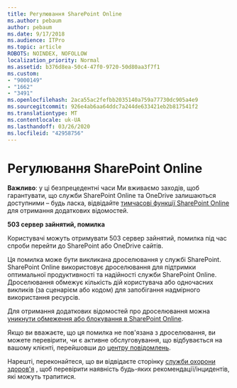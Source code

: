 ```yaml
---
title: Регулювання SharePoint Online
ms.author: pebaum
author: pebaum
ms.date: 9/17/2018
ms.audience: ITPro
ms.topic: article
ROBOTS: NOINDEX, NOFOLLOW
localization_priority: Normal
ms.assetid: b376d8ea-50c4-47f0-9720-50d80aa3f7f1
ms.custom:
- "9000149"
- "1662"
- "3491"
ms.openlocfilehash: 2aca55ac2fefbb2035140a759a77730dc905a4e9
ms.sourcegitcommit: 926e4ab6aa64ddc7a244de633421eb2b817541f2
ms.translationtype: MT
ms.contentlocale: uk-UA
ms.lasthandoff: 03/26/2020
ms.locfileid: "42958756"
---
```

# <a name="sharepoint-online-throttling"></a>Регулювання SharePoint Online

**Важливо**: у ці безпрецедентні часи Ми вживаємо заходів, щоб гарантувати, що служби SharePoint Online та OneDrive залишаються доступними – будь ласка, відвідайте [тимчасові функції SharePoint Online](https://aka.ms/ODSPAdjustments) для отримання додаткових відомостей.

**503 сервер зайнятий, помилка**

Користувачі можуть отримувати 503 сервер зайнятий, помилка під час спроби перейти до SharePoint або OneDrive сайтів. 

Ця помилка може бути викликана дроселювання у службі SharePoint. SharePoint Online використовує дроселювання для підтримки оптимальної продуктивності та надійності служби SharePoint Online. Дроселювання обмежує кількість дій користувача або одночасних викликів (за сценарієм або кодом) для запобігання надмірного використання ресурсів. 

Для отримання додаткових відомостей про дроселювання можна [уникнути обмеження або блокування в SharePoint Online](https://docs.microsoft.com/sharepoint/dev/general-development/how-to-avoid-getting-throttled-or-blocked-in-sharepoint-online).

Якщо ви вважаєте, що ця помилка не пов'язана з дроселювання, ви можете перевірити, чи є активне обслуговування, що відбувається на вашому клієнті, перейшовши до [центру повідомлень](https://portal.office.com/adminportal/home#/MessageCenter).

 Нарешті, переконайтеся, що ви відвідаєте сторінку [служби охорони здоров'я](https://portal.office.com/adminportal/home#/servicehealth) , щоб перевірити наявність будь-яких рекомендації/інцидентів, які можуть трапитися.

